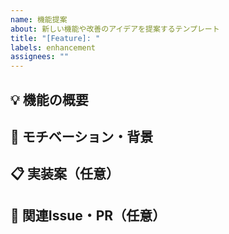```yaml
---
name: 機能提案
about: 新しい機能や改善のアイデアを提案するテンプレート
title: "[Feature]: "
labels: enhancement
assignees: ""
---
```

## 💡 機能の概要

<!-- 追加したい機能の内容を明確に説明してください -->

## 🎯 モチベーション・背景

<!-- なぜこの機能が必要なのか、どのような課題を解決するのか説明してください -->

## 📋 実装案（任意）

<!-- 実装方法に関するアイデアや提案があれば書いてください -->

## 📝 関連Issue・PR（任意）

<!-- 関連するIssueやPRがあればここに書いてください -->
